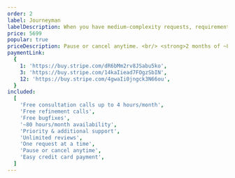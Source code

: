 ```yaml
---
order: 2
label: Journeyman
labelDescription: When you have medium-complexity requests, requirements, and a semi-consistent workload. Great for custom e-commerce solutions and more complex websites.
price: 5699
popular: true
priceDescription: Pause or cancel anytime. <br/> <strong>2 months of ~8 hours/month (valued $1,680) free support & maintenance after termination.</strong>
paymentLink:
  {
    1: 'https://buy.stripe.com/dR6bMm2rv8JSabu5ko',
    3: 'https://buy.stripe.com/14kaIiead7FOgzSbIN',
    12: 'https://buy.stripe.com/4gwaIi0jngck3N66ou',
  }
included:
  [
    'Free consultation calls up to 4 hours/month',
    'Free refinement calls',
    'Free bugfixes',
    '~80 hours/month availability',
    'Priority & additional support',
    'Unlimited reviews',
    'One request at a time',
    'Pause or cancel anytime',
    'Easy credit card payment',
  ]
---
```


